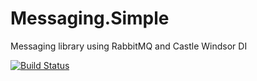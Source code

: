 # Messaging.Simple
Messaging library using RabbitMQ and Castle Windsor DI

[![Build Status](https://dev.azure.com/donatekartorg/donatekart/_apis/build/status/Messaging.Simple%20-%20CI?branchName=master)](https://dev.azure.com/donatekartorg/donatekart/_build/latest?definitionId=26&branchName=master)

